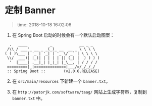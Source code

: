 # 定制 Banner
>time: 2018-10-18 16:02:06

1. 在 Spring Boot 启动的时候会有一个默认启动图案：
```
  .   ____          _            __ _ _
 /\\ / ___'_ __ _ _(_)_ __  __ _ \ \ \ \
( ( )\___ | '_ | '_| | '_ \/ _` | \ \ \ \
 \\/  ___)| |_)| | | | | || (_| |  ) ) ) )
  '  |____| .__|_| |_|_| |_\__, | / / / /
 =========|_|==============|___/=/_/_/_/
 :: Spring Boot ::        (v2.0.6.RELEASE)
 ```

 2. 在 `src/main/resources` 下新建一个 `banner.txt`。

 3. 在 `http://patorjk.com/software/taag/` 网站上生成字符串，复制到 `banner.txt` 中。
